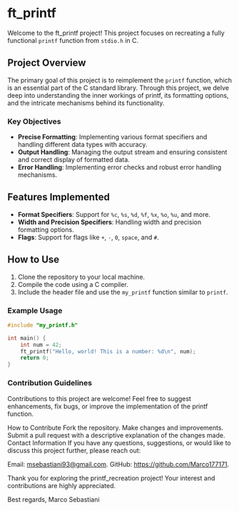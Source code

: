 # ft_printf

Welcome to the ft_printf project! This project focuses on recreating a fully functional `printf` function from `stdio.h` in C. 

## Project Overview

The primary goal of this project is to reimplement the `printf` function, which is an essential part of the C standard library. Through this project, we delve deep into understanding the inner workings of printf, its formatting options, and the intricate mechanisms behind its functionality.

### Key Objectives

- **Precise Formatting**: Implementing various format specifiers and handling different data types with accuracy.
- **Output Handling**: Managing the output stream and ensuring consistent and correct display of formatted data.
- **Error Handling**: Implementing error checks and robust error handling mechanisms.

## Features Implemented

- **Format Specifiers**: Support for `%c`, `%s`, `%d`, `%f`, `%x`, `%o`, `%u`, and more.
- **Width and Precision Specifiers**: Handling width and precision formatting options.
- **Flags**: Support for flags like `+`, `-`, `0`, `space`, and `#`.

## How to Use

1. Clone the repository to your local machine.
2. Compile the code using a C compiler.
3. Include the header file and use the `my_printf` function similar to `printf`.

### Example Usage

```c
#include "my_printf.h"

int main() {
    int num = 42;
    ft_printf("Hello, world! This is a number: %d\n", num);
    return 0;
}
```

### Contribution Guidelines
Contributions to this project are welcome! Feel free to suggest enhancements, fix bugs, or improve the implementation of the printf function.

How to Contribute
Fork the repository.
Make changes and improvements.
Submit a pull request with a descriptive explanation of the changes made.
Contact Information
If you have any questions, suggestions, or would like to discuss this project further, please reach out:

Email: msebastiani93@gmail.com.
GitHub: https://github.com/Marco177171.

Thank you for exploring the printf_recreation project! Your interest and contributions are highly appreciated.

Best regards,
Marco Sebastiani
